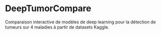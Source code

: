 # DeepTumorCompare
Comparaison interactive de modèles de deep learning pour la détection de tumeurs sur 4 maladies à partir de datasets Kaggle.
